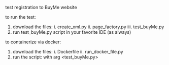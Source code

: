 test registration to BuyMe website

to run the test:
 1. download the files:
    i. create_xml.py
    ii. page_factory.py
    iii. test_buyMe.py
 2. run test_buyMe.py script in your favorite IDE (as always)
 
to containerize via docker:
 1. download the files:
    i. Dockerfile
    ii. run_docker_file.py
 2. run the script: with arg <test_buyMe.py>
